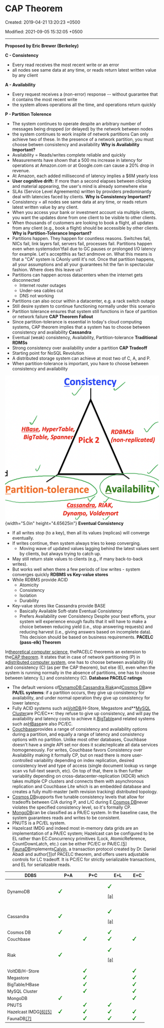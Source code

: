 # CAP Theorem

Created: 2019-04-21 13:20:23 +0500

Modified: 2021-09-05 15:32:05 +0500

---

**Proposed by Eric Brewer (Berkeley)**

**C - Consistency**
-   Every read receives the most recent write or an error
-   all nodes see same data at any time, or reads return latest written value by any client

**A - Availability**
-   Every request receives a (non-error) response -- without guarantee that it contains the most recent write
-   the system allows operations all the time, and operations return quickly

**P - Partition Tolerence**
-   The system continues to operate despite an arbitrary number of messages being dropped (or delayed) by the network between nodes
-   the system continues to work inspite of network partitions
Can only achieve two of these.
In the presence of a network partition, you must choose betwen consistency and availability
**Why is Availability Important?**
-   Availability = Reads/writes complete reliable and quickly
-   Measurements have shown that a 500 ms increase in latency for operations at Amazon.com or at Google.com can cause a 20% drop in revenue.
-   At Amazon, each added millisecond of latency implies a $6M yearly loss
-   **User cognitive drift:** If more than a second elapses between clicking and material appearing, the user's mind is already somewhere else
-   SLAs (Service Level Agreements) written by providers predominantly deal with latencies faced by clients.
**Why is Consistency Important?**
-   Consistency = all nodes see same data at any time, or reads return latest written value by any client.
-   When you access your bank or investment account via multiple clients, you want the updates done from one client to be visible to other clients.
-   When thousands of customers are looking to book a flight, all updates from any client (e.g., book a flight) should be accessible by other clients.
**Why is Partition-Tolerance Important?**
-   Partitions happen. They happen for countless reasons. Switches fail, NICs fail, link layers fail, servers fail, processes fail. Partitions happen even when systemsdon'tfail due to GC pauses or prolonged I/O latency for example. Let's acceptthis as fact andmove on. What this means is that a "CA" system is CAonly until it's not. Once that partition happens, all your assumptions and all your guarantees hit the fan in spectacular fashion. Where does this leave us?
-   Partitions can happen across datacenters when the internet gets disconnected
    -   Internet router outages
    -   Under-sea cables cut
    -   DNS not working
-   Partitions can also occur within a datacenter, e.g. a rack switch outage
-   Still desire system to continue functioning normally under this scenario
-   Partition tolerance ensures that system still functions in face of partition or network failure
**CAP Theorem Fallout**
-   Since partition-tolerance is essential in today's cloud computing systems, CAP theorem implies that a system has to choose between consistency and availability
**Cassandra**
-   Eventual (weak) consistency, Availability, Partition-tolerance
**Traditional RDMSs**
-   Strong consistency over availability under a partition
**CAP Tradeoff**
-   Starting point for NoSQL Revolution
-   A distributed storage system can achieve at most two of C, A, and P.
-   When partition-tolerance is important, you have to choose between consistency and availability

![Con istency HBase, HyperTable, BigTable, Spanner Pick 2 Partition-tolerance RDBMSs (non-replicated) Availability Cassandra, RIAK, Dynayo, Voldemort ](media/CAP-Theorem-image1.png){width="5.0in" height="4.65625in"}
**Eventual Consistency**
-   If all writes stop (to a key), then all its values (replicas) will converge eventually.
-   If writes continue, then system always tries to keep converging.
    -   Moving wave of updated values lagging behind the latest values sent by clients, but always trying to catch up.
-   May still return stale values to clients (e.g., if many back-to-back writes).
-   But works well when there a few periods of low writes - system converges quickly
**RDBMS vs Key-value stores**
-   While RDBMS provide ACID
    -   Atomicity
    -   Consistency
    -   Isolation
    -   Durability
-   Key-value stores like Cassandra provide BASE
    -   Basically Available Soft-state Eventual Consistency
    -   Prefers Availability over Consistency
Despite your best efforts, your system will experience enough faults that it will have to make a choice between reducing yield (i.e., stop answering requests) and reducing harvest (i.e., giving answers based on incomplete data). This decision should be based on business requirements.
**PACELC (pass-elk) Theorem**

In[theoretical computer science](https://en.wikipedia.org/wiki/Theoretical_computer_science), thePACELC theoremis an extension to the[CAP theorem](https://en.wikipedia.org/wiki/CAP_theorem). It states that in case of network partitioning (P) in a[distributed computer system](https://en.wikipedia.org/wiki/Distributed_computing), one has to choose between availability (A) and consistency (C) (as per the CAP theorem), but else (E), even when the system is running normally in the absence of partitions, one has to choose between latency (L) and consistency (C).
**Database PACELC ratings**
-   The default versions of[DynamoDB](https://en.wikipedia.org/wiki/Amazon_DynamoDB),[Cassandra](https://en.wikipedia.org/wiki/Apache_Cassandra),[Riak](https://en.wikipedia.org/wiki/Riak)and[Cosmos DB](https://en.wikipedia.org/wiki/Cosmos_DB)are **PA/EL systems**: if a partition occurs, they give up consistency for availability, and under normal operation they give up consistency for lower latency.
-   Fully ACID systems such as[VoltDB](https://en.wikipedia.org/wiki/VoltDB)/H-Store, Megastore and**[MySQL Cluster](https://en.wikipedia.org/wiki/MySQL_Cluster)are PC/EC**: they refuse to give up consistency, and will pay the availability and latency costs to achieve it.[BigTable](https://en.wikipedia.org/wiki/Bigtable)and related systems such as[HBase](https://en.wikipedia.org/wiki/Apache_HBase)are also PC/EC.
-   [Couchbase](https://docs.couchbase.com/server/6.0/learn/clusters-and-availability/clusters-and-availability.html)provides a range of consistency and availability options during a partition, and equally a range of latency and consistency options with no partition. Unlike most other databases, Couchbase doesn't have a single API set nor does it scale/replicate all data services homogeneously. For writes, Couchbase favors Consistency over Availability making it formally CP, but on read there is more user-controlled variability depending on index replication, desired consistency level and type of access (single document lookup vs range scan vs full-text search, etc). On top of that, there is then further variability depending on cross-datacenter-replication (XDCR) which takes multiple CP clusters and connects them with asynchronous replication and Couchbase Lite which is an embedded database and creates a fully multi-master (with revision tracking) distributed topology.
-   [Cosmos DB](https://en.wikipedia.org/wiki/Cosmos_DB)supports five tunable consistency levels that allow for tradeoffs between C/A during P, and L/C during E.[Cosmos DB](https://en.wikipedia.org/wiki/Cosmos_DB)never violates the specified consistency level, so it's formally CP.
-   [MongoDB](https://en.wikipedia.org/wiki/MongoDB)can be classified as a PA/EC system. In the baseline case, the system guarantees reads and writes to be consistent.
-   PNUTS is a PC/EL system.
-   Hazelcast IMDG and indeed most in-memory data grids are an implementation of a PA/EC system; Hazelcast can be configured to be EL rather than EC.Concurrency primitives (Lock, AtomicReference, CountDownLatch, etc.) can be either PC/EC or PA/EC.[[5]](https://en.wikipedia.org/wiki/PACELC_theorem#cite_note-:0-5)
-   [FaunaDB](https://news.ycombinator.com/item?id=18257128)implements[Calvin](http://cs.yale.edu/homes/thomson/publications/calvin-sigmod12.pdf), a transaction protocol created by Dr. Daniel Abadi and author[[1]](https://en.wikipedia.org/wiki/PACELC_theorem#cite_note-Abadi-1)of PACELC theorem, and offers users adjustable controls for LC tradeoff. It is PC/EC for strictly serializable transactions, and EL for serializable reads.

<table>
<colgroup>
<col style="width: 35%" />
<col style="width: 17%" />
<col style="width: 17%" />
<col style="width: 17%" />
<col style="width: 10%" />
</colgroup>
<thead>
<tr class="header">
<th>DDBS</th>
<th>P+A</th>
<th>P+C</th>
<th>E+L</th>
<th>E+C</th>
</tr>
</thead>
<tbody>
<tr class="odd">
<td>DynamoDB</td>
<td><img src="media/CAP-Theorem-image2.png" style="width:0.13542in;height:0.13542in" alt="Yes" /></td>
<td></td>
<td><p><img src="media/CAP-Theorem-image2.png" style="width:0.13542in;height:0.13542in" alt="Yes" /></p>
<p><a href="https://en.wikipedia.org/wiki/PACELC_theorem#cite_note-lctradeoff-6">[a]</a></p></td>
<td></td>
</tr>
<tr class="even">
<td>Cassandra</td>
<td><img src="media/CAP-Theorem-image2.png" style="width:0.13542in;height:0.13542in" alt="Yes" /></td>
<td></td>
<td><p><img src="media/CAP-Theorem-image2.png" style="width:0.13542in;height:0.13542in" alt="Yes" /></p>
<p><a href="https://en.wikipedia.org/wiki/PACELC_theorem#cite_note-lctradeoff-6">[a]</a></p></td>
<td></td>
</tr>
<tr class="odd">
<td>Cosmos DB</td>
<td><img src="media/CAP-Theorem-image2.png" style="width:0.13542in;height:0.13542in" alt="Yes" /></td>
<td></td>
<td><img src="media/CAP-Theorem-image2.png" style="width:0.13542in;height:0.13542in" alt="Yes" /></td>
<td></td>
</tr>
<tr class="even">
<td>Couchbase</td>
<td></td>
<td><img src="media/CAP-Theorem-image2.png" style="width:0.13542in;height:0.13542in" alt="Yes" /></td>
<td><img src="media/CAP-Theorem-image2.png" style="width:0.13542in;height:0.13542in" alt="Yes" /></td>
<td><img src="media/CAP-Theorem-image2.png" style="width:0.13542in;height:0.13542in" alt="Yes" /></td>
</tr>
<tr class="odd">
<td>Riak</td>
<td><img src="media/CAP-Theorem-image2.png" style="width:0.13542in;height:0.13542in" alt="Yes" /></td>
<td></td>
<td><p><img src="media/CAP-Theorem-image2.png" style="width:0.13542in;height:0.13542in" alt="Yes" /></p>
<p><a href="https://en.wikipedia.org/wiki/PACELC_theorem#cite_note-lctradeoff-6">[a]</a></p></td>
<td></td>
</tr>
<tr class="even">
<td>VoltDB/H-Store</td>
<td></td>
<td><img src="media/CAP-Theorem-image2.png" style="width:0.13542in;height:0.13542in" alt="Yes" /></td>
<td></td>
<td><img src="media/CAP-Theorem-image2.png" style="width:0.13542in;height:0.13542in" alt="Yes" /></td>
</tr>
<tr class="odd">
<td>Megastore</td>
<td></td>
<td><img src="media/CAP-Theorem-image2.png" style="width:0.13542in;height:0.13542in" alt="Yes" /></td>
<td></td>
<td><img src="media/CAP-Theorem-image2.png" style="width:0.13542in;height:0.13542in" alt="Yes" /></td>
</tr>
<tr class="even">
<td>BigTable/HBase</td>
<td></td>
<td><img src="media/CAP-Theorem-image2.png" style="width:0.13542in;height:0.13542in" alt="Yes" /></td>
<td></td>
<td><img src="media/CAP-Theorem-image2.png" style="width:0.13542in;height:0.13542in" alt="Yes" /></td>
</tr>
<tr class="odd">
<td>MySQL Cluster</td>
<td></td>
<td><img src="media/CAP-Theorem-image2.png" style="width:0.13542in;height:0.13542in" alt="Yes" /></td>
<td></td>
<td><img src="media/CAP-Theorem-image2.png" style="width:0.13542in;height:0.13542in" alt="Yes" /></td>
</tr>
<tr class="even">
<td>MongoDB</td>
<td><img src="media/CAP-Theorem-image2.png" style="width:0.13542in;height:0.13542in" alt="Yes" /></td>
<td></td>
<td></td>
<td><img src="media/CAP-Theorem-image2.png" style="width:0.13542in;height:0.13542in" alt="Yes" /></td>
</tr>
<tr class="odd">
<td>PNUTS</td>
<td></td>
<td><img src="media/CAP-Theorem-image2.png" style="width:0.13542in;height:0.13542in" alt="Yes" /></td>
<td><img src="media/CAP-Theorem-image2.png" style="width:0.13542in;height:0.13542in" alt="Yes" /></td>
<td></td>
</tr>
<tr class="even">
<td>Hazelcast IMDG<a href="https://en.wikipedia.org/wiki/PACELC_theorem#cite_note-7">[6]</a><a href="https://en.wikipedia.org/wiki/PACELC_theorem#cite_note-:0-5">[5]</a></td>
<td><img src="media/CAP-Theorem-image2.png" style="width:0.13542in;height:0.13542in" alt="Yes" /></td>
<td><img src="media/CAP-Theorem-image2.png" style="width:0.13542in;height:0.13542in" alt="Yes" /></td>
<td><img src="media/CAP-Theorem-image2.png" style="width:0.13542in;height:0.13542in" alt="Yes" /></td>
<td><img src="media/CAP-Theorem-image2.png" style="width:0.13542in;height:0.13542in" alt="Yes" /></td>
</tr>
<tr class="odd">
<td>FaunaDB<a href="https://en.wikipedia.org/wiki/PACELC_theorem#cite_note-8">[7]</a></td>
<td></td>
<td><img src="media/CAP-Theorem-image2.png" style="width:0.13542in;height:0.13542in" alt="Yes" /></td>
<td><img src="media/CAP-Theorem-image2.png" style="width:0.13542in;height:0.13542in" alt="Yes" /></td>
<td><img src="media/CAP-Theorem-image2.png" style="width:0.13542in;height:0.13542in" alt="Yes" /></td>
</tr>
</tbody>
</table>
<https://en.wikipedia.org/wiki/PACELC_theorem>
<https://www.infoq.com/articles/cap-twelve-years-later-how-the-rules-have-changed>